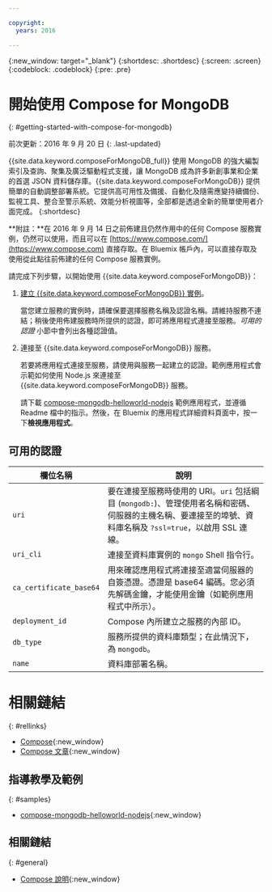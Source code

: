 ```yaml
---

copyright:
  years: 2016

---
```


{:new_window: target="_blank"}
{:shortdesc: .shortdesc}
{:screen: .screen}
{:codeblock: .codeblock}
{:pre: .pre}

# 開始使用 Compose for MongoDB
{: #getting-started-with-compose-for-mongodb}

前次更新：2016 年 9 月 20 日
{: .last-updated}

{{site.data.keyword.composeForMongoDB_full}} 使用 MongoDB 的強大編製索引及查詢、聚集及廣泛驅動程式支援，讓 MongoDB 成為許多新創事業和企業的首選 JSON 資料儲存庫。{{site.data.keyword.composeForMongoDB}} 提供簡單的自動調整部署系統。它提供高可用性及備援、自動化及隨需應變持續備份、監視工具、整合至警示系統、效能分析視圖等，全部都是透過全新的簡單使用者介面完成。
{:shortdesc}

**附註：**在 2016 年 9 月 14 日之前佈建且仍然作用中的任何 Compose 服務實例，仍然可以使用，而且可以在 [https://www.compose.com/](https://www.compose.com) 直接存取。在 Bluemix 帳戶內，可以直接存取及使用從此點往前佈建的任何 Compose 服務實例。

請完成下列步驟，以開始使用 {{site.data.keyword.composeForMongoDB}}：

1. [建立 {{site.data.keyword.composeForMongoDB}} 實例](https://console.ng.bluemix.net/catalog/services/compose-for-mongodb/)。

   當您建立服務的實例時，請確保要選擇服務名稱及認證名稱。請維持服務不連結；稍後使用佈建服務時所提供的認證，即可將應用程式連接至服務。*可用的認證* 小節中會列出各種認證值。

2. 連接至 {{site.data.keyword.composeForMongoDB}} 服務。

   若要將應用程式連接至服務，請使用與服務一起建立的認證。範例應用程式會示範如何使用 Node.js 來連接至 {{site.data.keyword.composeForMongoDB}} 服務。

   請下載 [compose-mongodb-helloworld-nodejs](https://github.com/IBM-Bluemix/compose-mongodb-helloworld-nodejs) 範例應用程式，並遵循 Readme 檔中的指示。然後，在 Bluemix 的應用程式詳細資料頁面中，按一下**檢視應用程式**。


## 可用的認證

欄位名稱|說明
----------|-----------
`uri`|要在連接至服務時使用的 URI。`uri` 包括綱目 (`mongodb:`)、管理使用者名稱和密碼、伺服器的主機名稱、要連接至的埠號、資料庫名稱及 `?ssl=true`，以啟用 SSL 連線。
`uri_cli`|連接至資料庫實例的 `mongo` Shell 指令行。
`ca_certificate_base64`|用來確認應用程式將連接至適當伺服器的自簽憑證。憑證是 base64 編碼。您必須先解碼金鑰，才能使用金鑰（如範例應用程式中所示）。
`deployment_id`|Compose 內所建立之服務的內部 ID。
`db_type`|服務所提供的資料庫類型；在此情況下，為 `mongodb`。
`name`|資料庫部署名稱。

# 相關鏈結
{: #rellinks}

* [Compose](https://www.compose.com){:new_window}
* [Compose 文章](https://www.compose.com/articles/){:new_window}

## 指導教學及範例
{: #samples}
* [compose-mongodb-helloworld-nodejs](https://github.com/IBM-Bluemix/compose-mongodb-helloworld-nodejs){:new_window}

## 相關鏈結
{: #general}
* [Compose 說明](https://help.compose.com/docs){:new_window}
